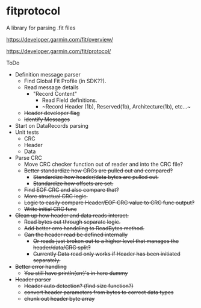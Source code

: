 # fitprotocol
A library for parsing .fit files

https://developer.garmin.com/fit/overview/

https://developer.garmin.com/fit/protocol/

ToDo

- Definition message parser
    - Find Global Fit Profile (in SDK??).
    - Read message details
        - "Record Content"
            - Read Field definitions.
            - ~Record Header (1b), Reserved(1b), Architecture(1b), etc...~
    - ~~Header developer flag~~
    - ~~Identify Messages~~
- Start on DataRecords parsing
- Unit tests
    - CRC
    - Header
    - Data
- Parse CRC
    - Move CRC checker function out of reader and into the CRC file?
    - ~~Better standardize how CRCs are pulled out and compared?~~
        - ~~Standardize how header/data bytes are pulled out.~~
        - ~~Standardize how offsets are set.~~
    - ~~Find EOF CRC and also compare that?~~
    - ~~More structual CRC logic.~~
    - ~~Logic to easily compare Header/EOF CRC value to CRC func output?~~
    - ~~Write initial CRC func~~
- ~~Clean up how header and data reads interact.~~
    - ~~Read bytes out through separate logic.~~
    - ~~Add better erro handeling to ReadBytes method.~~
    - ~~Can the header read be defined internally~~
        - ~~Or reads just broken out to a higher level that manages the header/data/CRC split?~~
        - ~~Currently Data read only works if Header has been initiated separately.~~
- ~~Better error handling~~
    - ~~You still have println(err)'s in here dummy~~
- ~~Header parser~~
    - ~~Header auto detection? (find size function?)~~
    - ~~convert header parameters from bytes to correct data types~~
    - ~~chunk out header byte array~~
